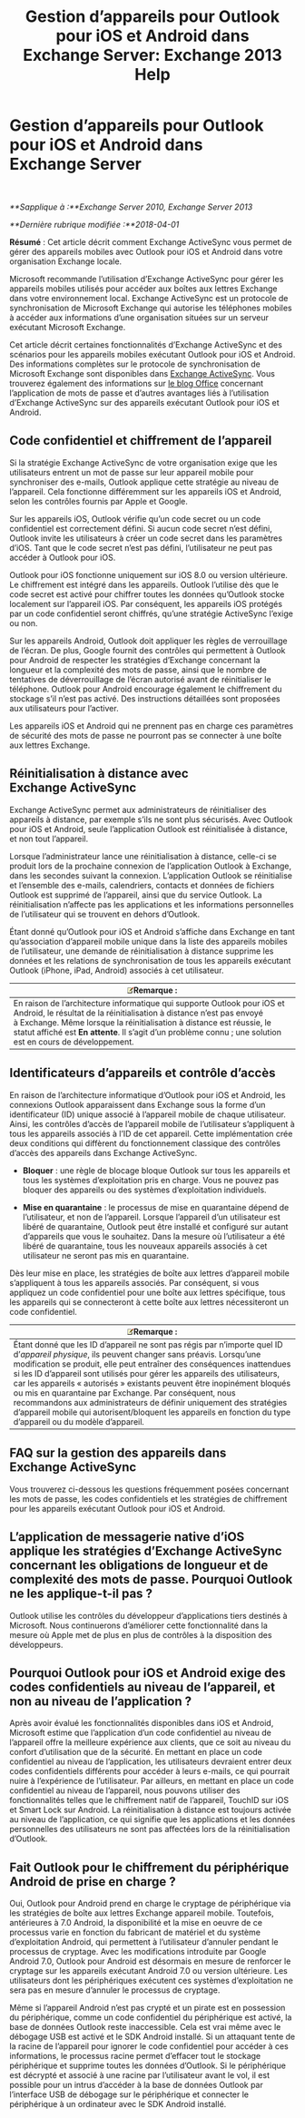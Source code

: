 ﻿---
title: 'Gestion d’appareils pour Outlook pour iOS et Android dans Exchange Server: Exchange 2013 Help'
TOCTitle: Gestion d’appareils pour Outlook pour iOS et Android dans Exchange Server
ms:assetid: 16ce7d24-be74-4466-b126-828a67f69b6e
ms:mtpsurl: https://technet.microsoft.com/fr-fr/library/Mt465748(v=EXCHG.150)
ms:contentKeyID: 70086937
ms.date: 05/23/2018
mtps_version: v=EXCHG.150
ms.translationtype: MT
---

# Gestion d’appareils pour Outlook pour iOS et Android dans Exchange Server

 

_**Sapplique à :**Exchange Server 2010, Exchange Server 2013_

_**Dernière rubrique modifiée :**2018-04-01_

**Résumé** : Cet article décrit comment Exchange ActiveSync vous permet de gérer des appareils mobiles avec Outlook pour iOS et Android dans votre organisation Exchange locale.

Microsoft recommande l’utilisation d’Exchange ActiveSync pour gérer les appareils mobiles utilisés pour accéder aux boîtes aux lettres Exchange dans votre environnement local. Exchange ActiveSync est un protocole de synchronisation de Microsoft Exchange qui autorise les téléphones mobiles à accéder aux informations d’une organisation situées sur un serveur exécutant Microsoft Exchange.

Cet article décrit certaines fonctionnalités d’Exchange ActiveSync et des scénarios pour les appareils mobiles exécutant Outlook pour iOS et Android. Des informations complètes sur le protocole de synchronisation de Microsoft Exchange sont disponibles dans [Exchange ActiveSync](exchange-activesync-exchange-2013-help.md). Vous trouverez également des informations sur [le blog Office](https://go.microsoft.com/fwlink/p/?linkid=62392) concernant l’application de mots de passe et d’autres avantages liés à l’utilisation d’Exchange ActiveSync sur des appareils exécutant Outlook pour iOS et Android.

## Code confidentiel et chiffrement de l’appareil

Si la stratégie Exchange ActiveSync de votre organisation exige que les utilisateurs entrent un mot de passe sur leur appareil mobile pour synchroniser des e-mails, Outlook applique cette stratégie au niveau de l’appareil. Cela fonctionne différemment sur les appareils iOS et Android, selon les contrôles fournis par Apple et Google.

Sur les appareils iOS, Outlook vérifie qu’un code secret ou un code confidentiel est correctement défini. Si aucun code secret n’est défini, Outlook invite les utilisateurs à créer un code secret dans les paramètres d’iOS. Tant que le code secret n’est pas défini, l’utilisateur ne peut pas accéder à Outlook pour iOS.

Outlook pour iOS fonctionne uniquement sur iOS 8.0 ou version ultérieure. Le chiffrement est intégré dans les appareils. Outlook l’utilise dès que le code secret est activé pour chiffrer toutes les données qu’Outlook stocke localement sur l’appareil iOS. Par conséquent, les appareils iOS protégés par un code confidentiel seront chiffrés, qu’une stratégie ActiveSync l’exige ou non.

Sur les appareils Android, Outlook doit appliquer les règles de verrouillage de l’écran. De plus, Google fournit des contrôles qui permettent à Outlook pour Android de respecter les stratégies d’Exchange concernant la longueur et la complexité des mots de passe, ainsi que le nombre de tentatives de déverrouillage de l’écran autorisé avant de réinitialiser le téléphone. Outlook pour Android encourage également le chiffrement du stockage s’il n’est pas activé. Des instructions détaillées sont proposées aux utilisateurs pour l’activer.

Les appareils iOS et Android qui ne prennent pas en charge ces paramètres de sécurité des mots de passe ne pourront pas se connecter à une boîte aux lettres Exchange.

## Réinitialisation à distance avec Exchange ActiveSync

Exchange ActiveSync permet aux administrateurs de réinitialiser des appareils à distance, par exemple s’ils ne sont plus sécurisés. Avec Outlook pour iOS et Android, seule l’application Outlook est réinitialisée à distance, et non tout l’appareil.

Lorsque l’administrateur lance une réinitialisation à distance, celle-ci se produit lors de la prochaine connexion de l’application Outlook à Exchange, dans les secondes suivant la connexion. L’application Outlook se réinitialise et l’ensemble des e-mails, calendriers, contacts et données de fichiers Outlook est supprimé de l’appareil, ainsi que du service Outlook. La réinitialisation n’affecte pas les applications et les informations personnelles de l’utilisateur qui se trouvent en dehors d’Outlook.

Étant donné qu’Outlook pour iOS et Android s’affiche dans Exchange en tant qu’association d’appareil mobile unique dans la liste des appareils mobiles de l’utilisateur, une demande de réinitialisation à distance supprime les données et les relations de synchronisation de tous les appareils exécutant Outlook (iPhone, iPad, Android) associés à cet utilisateur.

<table>
<thead>
<tr class="header">
<th><img src="images/JJ159664.note(EXCHG.150).gif" title="Remarque" alt="Remarque" />Remarque :</th>
</tr>
</thead>
<tbody>
<tr class="odd">
<td>En raison de l’architecture informatique qui supporte Outlook pour iOS et Android, le résultat de la réinitialisation à distance n’est pas envoyé à Exchange. Même lorsque la réinitialisation à distance est réussie, le statut affiché est <strong>En attente</strong>. Il s’agit d’un problème connu ; une solution est en cours de développement.</td>
</tr>
</tbody>
</table>


## Identificateurs d’appareils et contrôle d’accès

En raison de l’architecture informatique d’Outlook pour iOS et Android, les connexions Outlook apparaissent dans Exchange sous la forme d’un identificateur (ID) unique associé à l’appareil mobile de chaque utilisateur. Ainsi, les contrôles d’accès de l’appareil mobile de l’utilisateur s’appliquent à tous les appareils associés à l’ID de cet appareil. Cette implémentation crée deux conditions qui diffèrent du fonctionnement classique des contrôles d’accès des appareils dans Exchange ActiveSync.

  - **Bloquer** : une règle de blocage bloque Outlook sur tous les appareils et tous les systèmes d’exploitation pris en charge. Vous ne pouvez pas bloquer des appareils ou des systèmes d’exploitation individuels.

  - **Mise en quarantaine** : le processus de mise en quarantaine dépend de l’utilisateur, et non de l’appareil. Lorsque l’appareil d’un utilisateur est libéré de quarantaine, Outlook peut être installé et configuré sur autant d’appareils que vous le souhaitez. Dans la mesure où l’utilisateur a été libéré de quarantaine, tous les nouveaux appareils associés à cet utilisateur ne seront pas mis en quarantaine.

Dès leur mise en place, les stratégies de boîte aux lettres d’appareil mobile s’appliquent à tous les appareils associés. Par conséquent, si vous appliquez un code confidentiel pour une boîte aux lettres spécifique, tous les appareils qui se connecteront à cette boîte aux lettres nécessiteront un code confidentiel.

<table>
<thead>
<tr class="header">
<th><img src="images/JJ159664.note(EXCHG.150).gif" title="Remarque" alt="Remarque" />Remarque :</th>
</tr>
</thead>
<tbody>
<tr class="odd">
<td>Étant donné que les ID d’appareil ne sont pas régis par n’importe quel ID d’<em>appareil physique</em>, ils peuvent changer sans préavis. Lorsqu’une modification se produit, elle peut entraîner des conséquences inattendues si les ID d’appareil sont utilisés pour gérer les appareils des utilisateurs, car les appareils « autorisés » existants peuvent être inopinément bloqués ou mis en quarantaine par Exchange. Par conséquent, nous recommandons aux administrateurs de définir uniquement des stratégies d’appareil mobile qui autorisent/bloquent les appareils en fonction du type d’appareil ou du modèle d’appareil.</td>
</tr>
</tbody>
</table>


## FAQ sur la gestion des appareils dans Exchange ActiveSync

Vous trouverez ci-dessous les questions fréquemment posées concernant les mots de passe, les codes confidentiels et les stratégies de chiffrement pour les appareils exécutant Outlook pour iOS et Android.

## L’application de messagerie native d’iOS applique les stratégies d’Exchange ActiveSync concernant les obligations de longueur et de complexité des mots de passe. Pourquoi Outlook ne les applique-t-il pas ?

Outlook utilise les contrôles du développeur d’applications tiers destinés à Microsoft. Nous continuerons d’améliorer cette fonctionnalité dans la mesure où Apple met de plus en plus de contrôles à la disposition des développeurs.

## Pourquoi Outlook pour iOS et Android exige des codes confidentiels au niveau de l’appareil, et non au niveau de l’application ?

Après avoir évalué les fonctionnalités disponibles dans iOS et Android, Microsoft estime que l’application d’un code confidentiel au niveau de l’appareil offre la meilleure expérience aux clients, que ce soit au niveau du confort d’utilisation que de la sécurité. En mettant en place un code confidentiel au niveau de l’application, les utilisateurs devraient entrer deux codes confidentiels différents pour accéder à leurs e-mails, ce qui pourrait nuire à l’expérience de l’utilisateur. Par ailleurs, en mettant en place un code confidentiel au niveau de l’appareil, nous pouvons utiliser des fonctionnalités telles que le chiffrement natif de l’appareil, TouchID sur iOS et Smart Lock sur Android. La réinitialisation à distance est toujours activée au niveau de l’application, ce qui signifie que les applications et les données personnelles des utilisateurs ne sont pas affectées lors de la réinitialisation d’Outlook.

## Fait Outlook pour le chiffrement du périphérique Android de prise en charge ?

Oui, Outlook pour Android prend en charge le cryptage de périphérique via les stratégies de boîte aux lettres Exchange appareil mobile. Toutefois, antérieures à 7.0 Android, la disponibilité et la mise en oeuvre de ce processus varie en fonction du fabricant de matériel et du système d’exploitation Android, qui permettent à l’utilisateur d’annuler pendant le processus de cryptage. Avec les modifications introduite par Google Android 7.0, Outlook pour Android est désormais en mesure de renforcer le cryptage sur les appareils exécutant Android 7.0 ou version ultérieure. Les utilisateurs dont les périphériques exécutent ces systèmes d’exploitation ne sera pas en mesure d’annuler le processus de cryptage.

Même si l’appareil Android n’est pas crypté et un pirate est en possession du périphérique, comme un code confidentiel du périphérique est activé, la base de données Outlook reste inaccessible. Cela est vrai même avec le débogage USB est activé et le SDK Android installé. Si un attaquant tente de la racine de l’appareil pour ignorer le code confidentiel pour accéder à ces informations, le processus racine permet d’effacer tout le stockage périphérique et supprime toutes les données d’Outlook. Si le périphérique est décrypté et associé à une racine par l’utilisateur avant le vol, il est possible pour un intrus d’accéder à la base de données Outlook par l’interface USB de débogage sur le périphérique et connecter le périphérique à un ordinateur avec le SDK Android installé.


